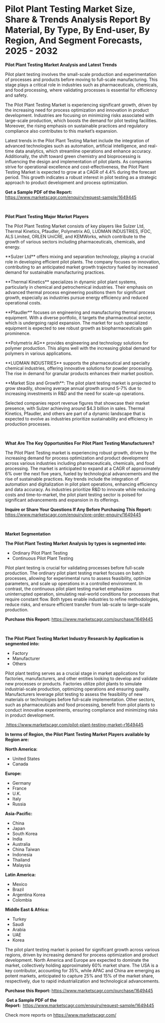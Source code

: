<p><h1>Pilot Plant Testing Market Size, Share & Trends Analysis Report By Material, By Type, By End-user, By Region, And Segment Forecasts, 2025 - 2032</h1></p><p><strong>Pilot Plant Testing Market Analysis and Latest Trends</strong></p>
<p><p>Pilot plant testing involves the small-scale production and experimentation of processes and products before moving to full-scale manufacturing. This stage plays a critical role in industries such as pharmaceuticals, chemicals, and food processing, where validating processes is essential for efficiency and safety. </p><p>The Pilot Plant Testing Market is experiencing significant growth, driven by the increasing need for process optimization and innovation in product development. Industries are focusing on minimizing risks associated with large-scale production, which boosts the demand for pilot testing facilities. Moreover, the rising emphasis on sustainable practices and regulatory compliance also contributes to this market’s expansion.</p><p>Latest trends in the Pilot Plant Testing Market include the integration of advanced technologies such as automation, artificial intelligence, and real-time data analytics, which streamline operations and enhance accuracy. Additionally, the shift toward green chemistry and bioprocessing is influencing the design and implementation of pilot plants. As companies strive for operational excellence and cost-effectiveness, the Pilot Plant Testing Market is expected to grow at a CAGR of 4.4% during the forecast period. This growth indicates a robust interest in pilot testing as a strategic approach to product development and process optimization.</p></p>
<p><strong>Get a Sample PDF of the Report:&nbsp;</strong> <a href="https://www.marketscagr.com/enquiry/request-sample/1649445?utm_campaign=2942&utm_medium=2&utm_source=Github&utm_content=ia&utm_term=09032025&utm_id=pilot-plant-testing">https://www.marketscagr.com/enquiry/request-sample/1649445</a></p>
<p>&nbsp;</p>
<p><strong>Pilot Plant Testing Major Market Players</strong></p>
<p><p>The Pilot Plant Testing Market consists of key players like Sulzer Ltd, Thermal Kinetics, Pfaudler, Polymetrix AG, LUDMAN INDUSTRIES, IFDC, ALS Limited, ORLEN UniCRE, and KEMWorks, which contribute to the growth of various sectors including pharmaceuticals, chemicals, and energy.</p><p>**Sulzer Ltd** offers mixing and separation technology, playing a crucial role in developing efficient pilot plants. The company focuses on innovation, contributing to an anticipated market growth trajectory fueled by increased demand for sustainable manufacturing practices.</p><p>**Thermal Kinetics** specializes in dynamic pilot plant systems, particularly in chemical and petrochemical industries. Their emphasis on advanced thermal process engineering positions them for significant growth, especially as industries pursue energy efficiency and reduced operational costs.</p><p>**Pfaudler** focuses on engineering and manufacturing thermal process equipment. With a diverse portfolio, it targets the pharmaceutical sector, which is undergoing rapid expansion. The market for such specialized equipment is expected to see robust growth as biopharmaceuticals gain prominence.</p><p>**Polymetrix AG** provides engineering and technology solutions for polymer production. This aligns well with the increasing global demand for polymers in various applications.</p><p>**LUDMAN INDUSTRIES** supports the pharmaceutical and specialty chemical industries, offering innovative solutions for powder processing. The rise in demand for granular products enhances their market position.</p><p>**Market Size and Growth**: The pilot plant testing market is projected to grow steadily, showing average annual growth around 5-7% due to increasing investments in R&D and the need for scale-up operations. </p><p>Selected companies report revenue figures that showcase their market presence, with Sulzer achieving around $4.3 billion in sales. Thermal Kinetics, Pfaudler, and others are part of a dynamic landscape that is expected to evolve as industries prioritize sustainability and efficiency in production processes.</p></p>
<p>&nbsp;</p>
<p><strong>What Are The Key Opportunities For Pilot Plant Testing Manufacturers?</strong></p>
<p><p>The Pilot Plant Testing market is experiencing robust growth, driven by the increasing demand for process optimization and product development across various industries including pharmaceuticals, chemicals, and food processing. The market is anticipated to expand at a CAGR of approximately 6% over the next five years, fueled by technological advancements and the rise of sustainable practices. Key trends include the integration of automation and digitalization in pilot plant operations, enhancing efficiency and data accuracy. As industries prioritize R&D to innovate while reducing costs and time-to-market, the pilot plant testing sector is poised for significant advancements and expansion in its offerings.</p></p>
<p><strong>Inquire or Share Your Questions If Any Before Purchasing This Report:</strong> <a href="https://www.marketscagr.com/enquiry/pre-order-enquiry/1649445?utm_campaign=2942&utm_medium=2&utm_source=Github&utm_content=ia&utm_term=09032025&utm_id=pilot-plant-testing">https://www.marketscagr.com/enquiry/pre-order-enquiry/1649445</a></p>
<p>&nbsp;</p>
<p><strong>Market Segmentation</strong></p>
<p><strong>The Pilot Plant Testing Market Analysis by types is segmented into:</strong></p>
<p><ul><li>Ordinary Pilot Plant Testing</li><li>Continuous Pilot Plant Testing</li></ul></p>
<p><p>Pilot plant testing is crucial for validating processes before full-scale production. The ordinary pilot plant testing market focuses on batch processes, allowing for experimental runs to assess feasibility, optimize parameters, and scale up operations in a controlled environment. In contrast, the continuous pilot plant testing market emphasizes uninterrupted operation, simulating real-world conditions for processes that require constant flow. Both types enable industries to refine methodologies, reduce risks, and ensure efficient transfer from lab-scale to large-scale production.</p></p>
<p><strong>Purchase this Report:&nbsp;</strong><a href="https://www.marketscagr.com/purchase/1649445?utm_campaign=2942&utm_medium=2&utm_source=Github&utm_content=ia&utm_term=09032025&utm_id=pilot-plant-testing">https://www.marketscagr.com/purchase/1649445</a></p>
<p>&nbsp;</p>
<p><strong>The Pilot Plant Testing Market Industry Research by Application is segmented into:</strong></p>
<p><ul><li>Factory</li><li>Manufacturer</li><li>Others</li></ul></p>
<p><p>Pilot plant testing serves as a crucial stage in market applications for factories, manufacturers, and other entities looking to develop and validate new processes or products. Factories utilize pilot plants to simulate industrial-scale production, optimizing operations and ensuring quality. Manufacturers leverage pilot testing to assess the feasibility of new materials or technologies before full-scale implementation. Other sectors, such as pharmaceuticals and food processing, benefit from pilot plants to conduct innovative experiments, ensuring compliance and minimizing risks in product development.</p></p>
<p><a href="https://www.marketscagr.com/pilot-plant-testing-market-r1649445?utm_campaign=2942&utm_medium=2&utm_source=Github&utm_content=ia&utm_term=09032025&utm_id=pilot-plant-testing">&nbsp;https://www.marketscagr.com/pilot-plant-testing-market-r1649445</a></p>
<p><strong>In terms of Region, the Pilot Plant Testing Market Players available by Region are:</strong></p>
<p>
    <p> <strong> North America: </strong>
        <ul>
            <li>United States</li>
            <li>Canada</li>
        </ul>
        </p> 
    <p> <strong> Europe: </strong>
        <ul>
            <li>Germany</li>
            <li>France</li>
            <li>U.K.</li>
            <li>Italy</li>
            <li>Russia</li>
        </ul>
        </p> 
    <p> <strong> Asia-Pacific: </strong>
        <ul>
            <li>China</li>
            <li>Japan</li>
            <li>South Korea</li>
            <li>India</li>
            <li>Australia</li>
            <li>China Taiwan</li>
            <li>Indonesia</li>
            <li>Thailand</li>
            <li>Malaysia</li>
        </ul>
        </p> 
    <p> <strong> Latin America: </strong>
        <ul>
            <li>Mexico</li>
            <li>Brazil</li>
            <li>Argentina Korea</li>
            <li>Colombia</li>
        </ul>
        </p> 
    <p> <strong> Middle East & Africa: </strong>
        <ul>
            <li>Turkey</li>
            <li>Saudi</li>
            <li>Arabia</li>
            <li>UAE</li>
            <li>Korea</li>
        </ul>
    </p>
    </p>
<p><p>The pilot plant testing market is poised for significant growth across various regions, driven by increasing demand for process optimization and product development. North America and Europe are expected to dominate the market, collectively holding approximately 60% market share. The USA is a key contributor, accounting for 35%, while APAC and China are emerging as potent markets, anticipated to capture 25% and 15% of the market share, respectively, due to rapid industrialization and technological advancements.</p></p>
<p><strong>Purchase this Report: </strong><a href="https://www.marketscagr.com/purchase/1649445?utm_campaign=2942&utm_medium=2&utm_source=Github&utm_content=ia&utm_term=09032025&utm_id=pilot-plant-testing">https://www.marketscagr.com/purchase/1649445</a></p>
<p>&nbsp;<strong>Get a Sample PDF of the Report:&nbsp;&nbsp;</strong><a href="https://www.marketscagr.com/enquiry/request-sample/1649445?utm_campaign=2942&utm_medium=2&utm_source=Github&utm_content=ia&utm_term=09032025&utm_id=pilot-plant-testing">https://www.marketscagr.com/enquiry/request-sample/1649445</a></p>
<p><strong></strong></p>
<p>Check more reports on <a href="https://www.marketscagr.com/?utm_campaign=2942&utm_medium=2&utm_source=Github&utm_content=ia&utm_term=09032025&utm_id=pilot-plant-testing">https://www.marketscagr.com/</a></p>